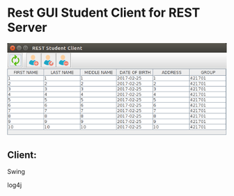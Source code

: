 # Rest GUI Student Client for REST Server

<p align="center">
  <img src="https://raw.githubusercontent.com/blrB/EJBStudentApp/master/SwingStudentClient/img.png" alt="table"/>
</p>

## Client:

Swing

log4j